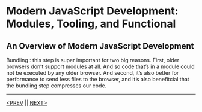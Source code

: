 # Modern JavaScript Development: Modules, Tooling, and Functional

## An Overview of Modern JavaScript Development

Bundling : this step is super important for two big reasons. First, older browsers don’t support modules at all. And so code that’s in a module could not be executed by any older browser. And second, it’s also better for performance to send less files to the browser, and it’s also benefitcial that the bundling step compresses our code.

---

[<PREV](./cjs221127.md) || [NEXT>](./cjs221129.md)
